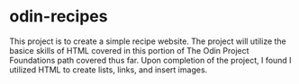 # odin-recipes
This project is to create a simple recipe website.
The project will utilize the basice skills of HTML covered in this portion of The Odin Project Foundations path covered thus far.
Upon completion of the project, I found I utilized HTML to create lists, links, and insert images.